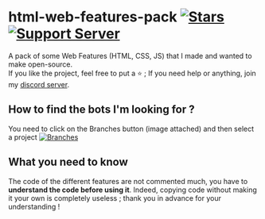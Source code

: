# html-web-features-pack [![Stars](https://img.shields.io/github/stars/antoinemcx/html-web-features-pack)](https://github.com/antoinemcx/html-web-features-pack) [![Support Server](https://img.shields.io/discord/738122381062832180.svg?label=&logo=discord&logoColor=ffffff&color=7389D8&labelColor=6A7EC2)](https://discord.gg/G6WQsMQShZ)

A pack of some Web Features (HTML, CSS, JS) that I made and wanted to make open-source.  
If you like the project, feel free to put a ⭐ ; If you need help or anything, join my [discord server](https://discord.gg/G6WQsMQShZ).  


## How to find the bots I'm looking for ?

You need to click on the Branches button (image attached) and then select a project [![Branches](https://i.imgur.com/TPu0KUX.png)](https://github.com/antoinemcx/html-web-features-pack/branches)

## What you need to know

The code of the different features are not commented much, you have to **understand the code before using it**.
Indeed, copying code without making it your own is completely useless ; thank you in advance for your understanding !

